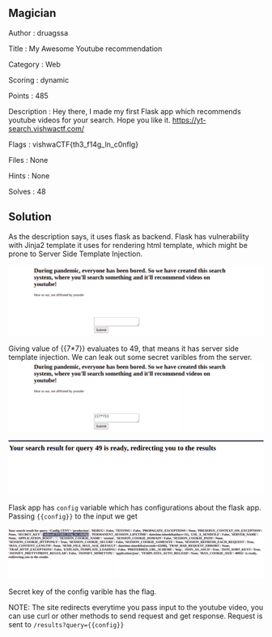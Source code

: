 ## Magician

Author : druagssa

Title : My Awesome Youtube recommendation

Category : Web

Scoring : dynamic

Points : 485

Description : Hey there, I made my first Flask app which recommends youtube videos for your search. Hope you like it.
https://yt-search.vishwactf.com/

Flags : vishwaCTF{th3_f14g_ln_c0nflg}

Files : None

Hints : None

Solves : 48

## Solution

As the description says, it uses flask as backend. Flask has vulnerability with Jinja2 template it uses for rendering html template, which might be prone to Server Side Template Injection.

![](site.png)


Giving value of {{7*7}} evaluates to 49, that means it has server side template injection. We can leak out some secret varibles from the server.
![](77.png)

![](49.png)

Flask app has ```config``` variable which has configurations about the flask app. 
Passing ```{{config}}``` to the input we get

![](flag.png)

Secret key of the config varible has the flag.

NOTE: The site redirects everytime you pass input to the youtube video, you can use curl or other methods to send request and get response. Request is sent to ```/results?query={{config}}```

